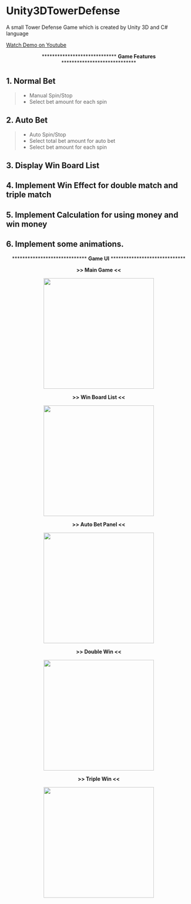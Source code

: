# Unity3DTowerDefense
A small Tower Defense Game which is created by Unity 3D and C# language

[Watch Demo on Youtube](https://www.youtube.com/watch?v=UYpJN-trPM0)
<p align="center">***************************** <b>Game Features</b> *****************************</p>

## 1. Normal Bet
> * Manual Spin/Stop
> * Select bet amount for each spin
## 2. Auto Bet
> * Auto Spin/Stop
> * Select total bet amount for auto bet
> * Select bet amount for each spin
## 3. Display Win Board List
## 4. Implement Win Effect for double match and triple match
## 5. Implement Calculation for using money and win money
## 6. Implement some animations.

<p align="center">***************************** <b>Game UI</b> *****************************</p>
  <p align="center"><b>>> Main Game <<</b></p>
  <p align="center"><img src="images/Main.PNG" width= "300"></p>
  
  <p align="center"><b>>> Win Board List <<</b></p>
  <p align="center"><img src="images/WinBoard.PNG" width= "300"></p>

  <p align="center"><b>>> Auto Bet Panel <<</b></p>
  <p align="center"><img src="images/AutoBet.PNG" width= "300"></p>
  
  <p align="center"><b>>> Double Win <<</b></p>
  <p align="center"><img src="images/DoubleWin.PNG" width= "300"></p>
    
  <p align="center"><b>>> Triple Win <<</b></p>
  <p align="center"><img src="images/TripleWin.PNG" width= "300"></p>

